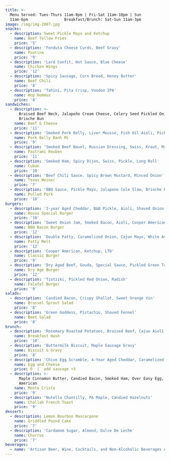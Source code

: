 ```yaml
---
title: >-
  Menu Served: Tues-Thurs 11am-8pm | Fri-Sat 11am-10pm | Sun
  11am-6pm                Breakfast/Brunch: Sat-Sun 11am-3pm
image: /img/img-2087.jpg
snacks:
  - description: Sweet Pickle Mayo and Ketchup
    name: Beef Tallow Fries
    price: '5'
  - description: 'Fonduta Cheese Curds, Beef Gravy'
    name: Poutine
    price: '9'
  - description: 'Lard Confit, Hot Sauce, Blue Cheese'
    name: Chicken Wings
    price: '12'
  - description: 'Spicy Sausage, Corn Bread, Honey Butter'
    name: Beef Chili
    price: '8'
  - description: 'Tahini, Pita Crisp, Voodoo IPA'
    name: Hop Hummus
    price: '8'
sandwiches:
  - description: >-
      Braised Beef Neck, Jalapeño Cream Cheese, Celery Seed Pickled Onion,
      Brioche Bun
    name: Beef & Cheese
    price: '11'
  - description: 'Smoked Pork Belly, Liver Mousse, Fish Oil Aioli, Pickled Veg, Cilantro'
    name: Pork Belly Banh Mi
    price: '9'
  - description: 'Smoked Beef Navel, Russian Dressing, Swiss, Kraut, Marble Rye'
    name: Pastrami Reuben
    price: '11'
  - description: 'Smoked Ham, Spicy Dijon, Swiss, Pickle, Long Roll'
    name: Cuban
    price: '10'
  - description: 'Beef Chili Sauce. Spicy Brown Mustard, Minced Onion'
    name: Texas Weiner
    price: '7'
  - description: 'BBQ Sauce, Pickle Mayo, Jalapeno Cole Slaw, Brioche Bun'
    name: Pulled Pork
    price: '10'
burgers:
  - description: '2-year Aged Cheddar, B&B Pickle, Aioli, Shaved Onion'
    name: House Special Burger
    price: '10'
  - description: 'Sweet Onion Jam, Smoked Bacon, Aioli, Cooper American'
    name: BBQ Bacon Burger
    price: '12'
  - description: 'Double Patty, Caramelized Onion, Cajun Mayo, White American, Rye Bread'
    name: Patty Melt
    price: '12'
  - description: 'Cooper American, Ketchup, LTO'
    name: Classic Burger
    price: '9'
  - description: 'Dry Aged Beef, Gouda, Special Sauce, Pickled Green Tomato'
    name: Dry Age Burger
    price: '12'
  - description: 'Tzatziki, Pickled Red Onion, Radish'
    name: Falafel Burger
    price: '9'
salads:
  - description: 'Candied Bacon, Crispy Shallot, Sweet Orange Vin'
    name: Brussel Sprout Salad
    price: '8'
  - description: 'Green Goddess, Pistachio, Shaved Fennel'
    name: Beet Salad
    price: '8'
brunch:
  - description: 'Rosemary Roasted Potatoes, Braised Beef, Cajun Aioli, Sunny Egg'
    name: Breakfast Hash
    price: '10'
  - description: 'Buttermilk Biscuit, Maple Sausage Gravy'
    name: Biscuit & Gravy
    price: '8'
  - description: 'Chive Egg Scramble, 4-Year Aged Cheddar, Caramelized Onion, Aioli'
    name: Egg and Cheese
    price: 6  |  add sausage +3
  - description: >-
      Maple Cinnamon Butter, Candied Bacon, Smoked Ham, Over Easy Egg, Cooper
      American
    name: Monte Cristo
    price: '9'
  - description: 'Nutella Chantilly, PA Maple, Candied Hazelnuts'
    name: Challah French Toast
    price: '9'
dessert:
  - description: Lemon Bourbon Mascarpone
    name: Griddled Pound Cake
    price: '7'
  - description: 'Cardamom Sugar, Almond, Dulce De Leche'
    name: Churros
    price: '7'
beverages:
  - name: 'Artisan Beer, Wine, Cocktails, and Non-Alcoholic Beverages Available'
---
```


